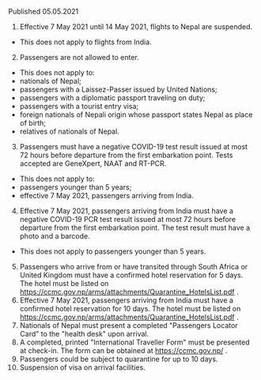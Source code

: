 Published 05.05.2021
1. Effective 7 May 2021 until 14 May 2021, flights to Nepal are suspended.
- This does not apply to flights from India. 
2. Passengers are not allowed to enter.
- This does not apply to:
- nationals of Nepal;
- passengers with a Laissez-Passer issued by United Nations;
- passengers with a diplomatic passport traveling on duty;
- passengers with a tourist entry visa;
- foreign nationals of Nepali origin whose passport states Nepal as place of birth;
- relatives of nationals of Nepal.
3. Passengers must have a negative COVID-19 test result issued at most 72 hours before departure from the first embarkation point. Tests accepted are GeneXpert, NAAT and RT-PCR.
- This does not apply to:
- passengers younger than 5 years;
- effective 7 May 2021, passengers arriving from India.
4. Effective 7 May 2021, passengers arriving from India must have a negative COVID-19 PCR test result issued at most 72 hours before departure from the first embarkation point. The test result must have a photo and a barcode.
- This does not apply to passengers younger than 5 years.
5. Passengers who arrive from or have transited through South Africa or United Kingdom must have a confirmed hotel reservation for 5 days. The hotel must be listed on <a href="https://ccmc.gov.np/arms/attachments/Quarantine_HotelsList.pdf">https://ccmc.gov.np/arms/attachments/Quarantine_HotelsList.pdf</a> .
6. Effective 7 May 2021, passengers arriving from India must have a confirmed hotel reservation for 10 days. The hotel must be listed on <a href="https://ccmc.gov.np/arms/attachments/Quarantine_HotelsList.pdf">https://ccmc.gov.np/arms/attachments/Quarantine_HotelsList.pdf</a> .
7. Nationals of Nepal must present a completed "Passengers Locator Card" to the "health desk" upon arrival.
8. A completed, printed "International Traveller Form" must be presented at check-in. The form can be obtained at <a href="https://ccmc.gov.np/">https://ccmc.gov.np/</a> .
9. Passengers could be subject to quarantine for up to 10 days.
10. Suspension of visa on arrival facilities.

